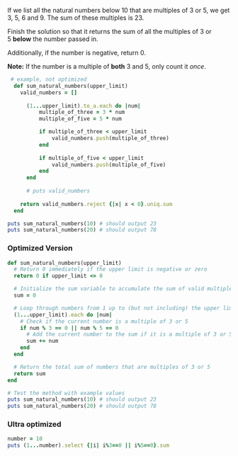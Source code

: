 If we list all the natural numbers below 10 that are multiples of 3 or 5, we get 3, 5, 6 and 9. The sum of these multiples is 23.

Finish the solution so that it returns the sum of all the multiples of 3 or 5 **below** the number passed in.

Additionally, if the number is negative, return 0.

**Note:** If the number is a multiple of **both** 3 and 5, only count it _once_.

```ruby
 # example, not optimized
  def sum_natural_numbers(upper_limit)
    valid_numbers = []
    
      (1...upper_limit).to_a.each do |num|
	      multiple_of_three = 3 * num
	      multiple_of_five = 5 * num

	      if multiple_of_three < upper_limit
	          valid_numbers.push(multiple_of_three)
          end
          
	      if multiple_of_five < upper_limit
	          valid_numbers.push(multiple_of_five)
          end
      end
      
	  # puts valid_numbers
    
    return valid_numbers.reject {|x| x < 0}.uniq.sum
  end

puts sum_natural_numbers(10) # should output 23
puts sum_natural_numbers(20) # should output 78
```

### Optimized Version
```ruby
def sum_natural_numbers(upper_limit)
  # Return 0 immediately if the upper limit is negative or zero
  return 0 if upper_limit <= 0

  # Initialize the sum variable to accumulate the sum of valid multiples
  sum = 0

  # Loop through numbers from 1 up to (but not including) the upper limit
  (1...upper_limit).each do |num|
    # Check if the current number is a multiple of 3 or 5
    if num % 3 == 0 || num % 5 == 0
      # Add the current number to the sum if it is a multiple of 3 or 5
      sum += num
    end
  end

  # Return the total sum of numbers that are multiples of 3 or 5
  return sum
end

# Test the method with example values
puts sum_natural_numbers(10) # should output 23
puts sum_natural_numbers(20) # should output 78


```

### Ultra optimized
```ruby
number = 10
puts (1...number).select {|i| i%3==0 || i%5==0}.sum
```